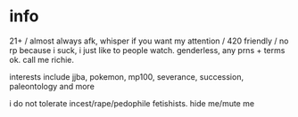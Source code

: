 # info
21+ / almost always afk, whisper if you want my attention / 420 friendly / no rp because i suck, i just like to people watch. genderless, any prns + terms ok. call me richie.

interests include jjba, pokemon, mp100, severance, succession, paleontology and more

i do not tolerate incest/rape/pedophile fetishists. hide me/mute me 
